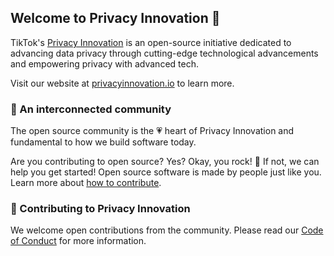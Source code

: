 ## Welcome to Privacy Innovation 👋

TikTok's [Privacy Innovation](https://privacyinnovation.io/) is an open-source initiative dedicated to advancing data privacy through cutting-edge technological advancements and empowering privacy with advanced tech.

Visit our website at [privacyinnovation.io](https://privacyinnovation.io/) to learn more.

### 🍿 An interconnected community

The open source community is the 💗 heart of Privacy Innovation and fundamental to how we build software today.

Are you contributing to open source? Yes? Okay, you rock! 🎸 If not, we can help you get started! Open source software is made by people just like you. Learn more about [how to contribute](https://opensource.guide/).

### 🦦 Contributing to Privacy Innovation

We welcome open contributions from the community. Please read our [Code of Conduct](https://github.com/tiktok-privacy-innovation/.github/blob/main/CODE_OF_CONDUCT.md) for more information.
